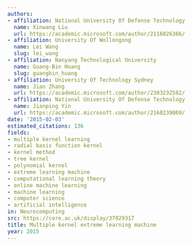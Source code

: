 ```yaml
---
authors:
- affiliation: National University Of Defense Technology
  name: Xinwang Liu
  url: https://academic.microsoft.com/author/2116026366/
- affiliation: University Of Wollongong
  name: Lei Wang
  slug: lei_wang
- affiliation: Nanyang Technological University
  name: Guang-Bin Huang
  slug: guangbin_huang
- affiliation: University Of Technology Sydney
  name: Jian Zhang
  url: https://academic.microsoft.com/author/2303232582/
- affiliation: National University Of Defense Technology
  name: Jianping Yin
  url: https://academic.microsoft.com/author/2168239069/
date: '2015-02-03'
estimated_citations: 136
fields:
- multiple kernel learning
- radial basis function kernel
- kernel method
- tree kernel
- polynomial kernel
- extreme learning machine
- computational learning theory
- online machine learning
- machine learning
- computer science
- artificial intelligence
in: Neurocomputing
src: https://core.ac.uk/display/37029317
title: Multiple kernel extreme learning machine
year: 2015
---
```

